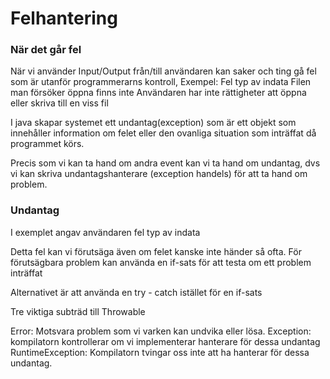 # Felhantering

### När det går fel
När vi använder Input/Output från/till användaren kan saker och ting gå fel som är utanför programmerarns kontroll, Exempel:
   Fel typ av indata
   Filen man försöker öppna finns inte
   Användaren har inte rättigheter att öppna eller skriva till en viss fil

I java skapar systemet ett undantag(exception) som är ett objekt som innehåller information om felet eller den ovanliga situation som inträffat då programmet körs.

Precis som vi kan ta hand om andra event kan vi ta hand om undantag, dvs vi kan skriva undantagshanterare (exception handels) för att ta hand om problem.

### Undantag

I exemplet angav användaren fel typ av indata

Detta fel kan vi förutsäga även om felet kanske inte händer så ofta. För förutsägbara problem kan använda en if-sats för att testa om ett problem inträffat

Alternativet är att använda en try - catch istället för en if-sats

Tre viktiga subträd till Throwable

   Error: Motsvara problem som vi varken kan undvika eller lösa.
   Exception: kompilatorn kontrollerar om vi implementerar hanterare för dessa undantag
   RuntimeException: Kompilatorn tvingar oss inte att ha hanterar för dessa undantag.
